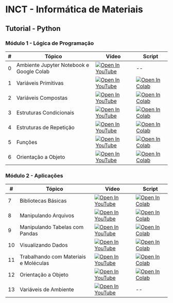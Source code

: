 # INCT - Informática de Materiais

## Tutorial - Python

### Módulo 1 - Lógica de Programação

| #  | Tópico                         | Vídeo                                                                                     | Script                                                                                                                       |
|----|---------------------------------|---------------------------------------------------------------------------------------------|------------------------------------------------------------------------------------------------------------------------------------|
| 0  | Ambiente Jupyter Notebook e Google Colab | [![Open In YouTube](https://img.shields.io/badge/YouTube-FF0000?logo=youtube&logoColor=white&size=small)](https://www.youtube.com/watch?v=KDVBUPgVHgs)                             |          --                                                                                                                          |
| 1  | Variáveis Primitivas            | [![Open In YouTube](https://img.shields.io/badge/YouTube-FF0000?logo=youtube&logoColor=white&size=small)](https://www.youtube.com/watch?v=KDVBUPgVHgs)                             | [![Open In Colab](https://colab.research.google.com/assets/colab-badge.svg)](https://colab.research.google.com/github/simcomat/INCT-MatInfo-Tutoriais/blob/main/notebooks/python_modulo1/01-VariaveisPrimitivas.ipynb) |
| 2  | Variáveis Compostas             | [![Open In YouTube](https://img.shields.io/badge/YouTube-FF0000?logo=youtube&logoColor=white&size=small)](https://www.youtube.com/watch?v=KDVBUPgVHgs)                             | [![Open In Colab](https://colab.research.google.com/assets/colab-badge.svg)](https://colab.research.google.com/github/simcomat/INCT-MatInfo-Tutoriais/blob/main/notebooks/python_modulo1/02-VariaveisCompostas.ipynb) |
| 3  | Estruturas Condicionais         | [![Open In YouTube](https://img.shields.io/badge/YouTube-FF0000?logo=youtube&logoColor=white&size=small)](https://www.youtube.com/watch?v=KDVBUPgVHgs)                             | [![Open In Colab](https://colab.research.google.com/assets/colab-badge.svg)](https://colab.research.google.com/github/simcomat/INCT-MatInfo-Tutoriais/blob/main/notebooks/python_modulo1/03-EstruturasCondicionais.ipynb) |
| 4  | Estruturas de Repetição         | [![Open In YouTube](https://img.shields.io/badge/YouTube-FF0000?logo=youtube&logoColor=white&size=small)](https://www.youtube.com/watch?v=KDVBUPgVHgs)                             | [![Open In Colab](https://colab.research.google.com/assets/colab-badge.svg)](https://colab.research.google.com/github/simcomat/INCT-MatInfo-Tutoriais/blob/main/notebooks/python_modulo1/04-EstruturasdeRepetica.ipynb) |
| 5  | Funções                         | [![Open In YouTube](https://img.shields.io/badge/YouTube-FF0000?logo=youtube&logoColor=white&size=small)](https://www.youtube.com/watch?v=KDVBUPgVHgs)                             | [![Open In Colab](https://colab.research.google.com/assets/colab-badge.svg)](https://colab.research.google.com/github/simcomat/INCT-MatInfo-Tutoriais/blob/main/notebooks/python_modulo1/05-Funcoes.ipynb) |
| 6  | Orientação a Objeto             | [![Open In YouTube](https://img.shields.io/badge/YouTube-FF0000?logo=youtube&logoColor=white&size=small)](https://www.youtube.com/watch?v=KDVBUPgVHgs)                             | [![Open In Colab](https://colab.research.google.com/assets/colab-badge.svg)](https://colab.research.google.com/github/simcomat/INCT-MatInfo-Tutoriais/blob/main/notebooks/python_modulo1/06-POO.ipynb) |

### Módulo 2 - Aplicações

| #  | Tópico                             | Vídeo                                                                                     | Script                                                                                                                       |
|----|------------------------------------|---------------------------------------------------------------------------------------------|------------------------------------------------------------------------------------------------------------------------------------|
| 7  | Bibliotecas Básicas               | [![Open In YouTube](https://img.shields.io/badge/YouTube-FF0000?logo=youtube&logoColor=white&size=small)](https://www.youtube.com/watch?v=KDVBUPgVHgs)                             | [![Open In Colab](https://colab.research.google.com/assets/colab-badge.svg)](https://colab.research.google.com/github/simcomat/webminicurso_ai4physics/blob/main/notebooks/1-Classificacao.ipynb) |
| 8  | Manipulando Arquivos              | [![Open In YouTube](https://img.shields.io/badge/YouTube-FF0000?logo=youtube&logoColor=white&size=small)](https://www.youtube.com/watch?v=KDVBUPgVHgs)                             | [![Open In Colab](https://colab.research.google.com/assets/colab-badge.svg)](https://colab.research.google.com/github/simcomat/webminicurso_ai4physics/blob/main/notebooks/2-Regressao.ipynb) |
| 9  | Manipulando Tabelas com Pandas    | [![Open In YouTube](https://img.shields.io/badge/YouTube-FF0000?logo=youtube&logoColor=white&size=small)](https://www.youtube.com/watch?v=KDVBUPgVHgs)                             | [![Open In Colab](https://colab.research.google.com/assets/colab-badge.svg)](https://colab.research.google.com/github/simcomat/webminicurso_ai4physics/blob/main/notebooks/3-NaoSupervisionado_e_NLP.ipynb) |
| 10 | Visualizando Dados                | [![Open In YouTube](https://img.shields.io/badge/YouTube-FF0000?logo=youtube&logoColor=white&size=small)](https://www.youtube.com/watch?v=KDVBUPgVHgs)                             | [![Open In Colab](https://colab.research.google.com/assets/colab-badge.svg)](https://colab.research.google.com/github/simcomat/webminicurso_ai4physics/blob/main/notebooks/4-AprendizadoProfundo.ipynb) |
| 11 | Trabalhando com Materiais e Moléculas | [![Open In YouTube](https://img.shields.io/badge/YouTube-FF0000?logo=youtube&logoColor=white&size=small)](https://www.youtube.com/watch?v=KDVBUPgVHgs)                             | [![Open In Colab](https://colab.research.google.com/assets/colab-badge.svg)](https://colab.research.google.com/github/simcomat/webminicurso_ai4physics/blob/main/notebooks/4-AprendizadoProfundo.ipynb) |
| 12 | Orientação a Objeto               | [![Open In YouTube](https://img.shields.io/badge/YouTube-FF0000?logo=youtube&logoColor=white&size=small)](https://www.youtube.com/watch?v=KDVBUPgVHgs)                             | [![Open In Colab](https://colab.research.google.com/assets/colab-badge.svg)](https://colab.research.google.com/github/simcomat/webminicurso_ai4physics/blob/main/notebooks/4-AprendizadoProfundo.ipynb) |
| 13 | Variáveis de Ambiente             | [![Open In YouTube](https://img.shields.io/badge/YouTube-FF0000?logo=youtube&logoColor=white&size=small)](https://www.youtube.com/watch?v=KDVBUPgVHgs)                             |              --                                                                                                                      |
